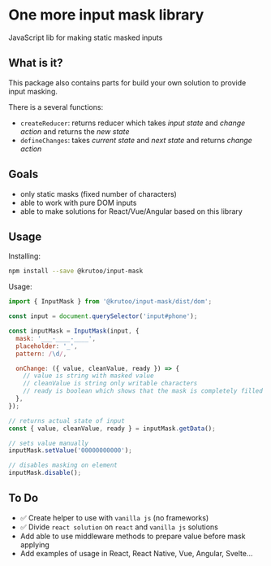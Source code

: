 # One more input mask library

JavaScript lib for making static masked inputs

## What is it?

This package also contains parts for build your own solution to provide input masking.

There is a several functions:

- `createReducer`: returns reducer which takes *input state* and *change action* and returns the *new state*
- `defineChanges`: takes *current state* and *next state* and returns *change action*

## Goals

- only static masks (fixed number of characters)
- able to work with pure DOM inputs
- able to make solutions for React/Vue/Angular based on this library

## Usage

Installing:

```bash
npm install --save @krutoo/input-mask
```

Usage:

```js
import { InputMask } from '@krutoo/input-mask/dist/dom';

const input = document.querySelector('input#phone');

const inputMask = InputMask(input, {
  mask: '___-____-____',
  placeholder: '_',
  pattern: /\d/,

  onChange: ({ value, cleanValue, ready }) => {
    // value is string with masked value
    // cleanValue is string only writable characters
    // ready is boolean which shows that the mask is completely filled
  },
});

// returns actual state of input
const { value, cleanValue, ready } = inputMask.getData();

// sets value manually
inputMask.setValue('00000000000');

// disables masking on element
inputMask.disable();
```

## To Do

- ✅ Create helper to use with `vanilla js` (no frameworks)
- ✅ Divide `react solution` on `react` and `vanilla js` solutions
- Add able to use middleware methods to prepare value before mask applying
- Add examples of usage in React, React Native, Vue, Angular, Svelte...
